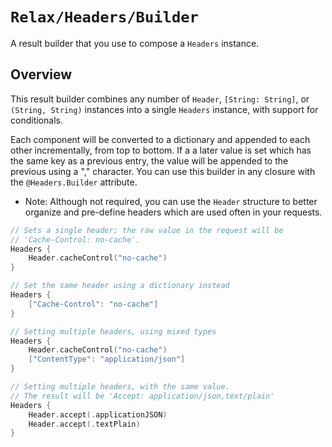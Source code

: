 # ``Relax/Headers/Builder``

A result builder that you use to compose a ``Headers`` instance.

## Overview

This result builder combines any number of ``Header``, `[String: String]`, or `(String, String)` instances into a
single ``Headers`` instance, with support for conditionals.

Each component will be converted to a dictionary and appended to each other incrementally, from top to bottom. If a
a later value is set which has the same key as a previous entry, the value will be appended to the previous using a ","
character. You can use this builder in any closure with the `@Headers.Builder` attribute.

- Note: Although not required, you can use the ``Header`` structure to better organize and pre-define headers which are
used often in your requests.

```swift
// Sets a single header; the raw value in the request will be
// 'Cache-Control: no-cache'.
Headers {
    Header.cacheControl("no-cache")
}

// Set the same header using a dictionary instead
Headers {
    ["Cache-Control": "no-cache"]
}

// Setting multiple headers, using mixed types
Headers {
    Header.cacheControl("no-cache")
    ["ContentType": "application/json"]
}

// Setting multiple headers, with the same value.
// The result will be 'Accept: application/json,text/plain'
Headers {
    Header.accept(.applicationJSON)
    Header.accept(.textPlain)
}
```
